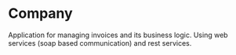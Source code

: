 # Company
Application for managing invoices and its business logic. Using web services (soap based communication) and rest services.
